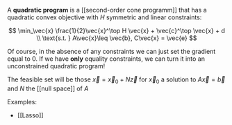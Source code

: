 A **quadratic program** is a [[second-order cone programm]] that has a quadratic convex objective with $H$ symmetric and linear constraints:

$$
\min_\vec{x} \frac{1}{2}\vec{x}^\top H \vec{x} + \vec{c}^\top \vec{x} + d \\ \text{s.t. } A\vec{x}\leq \vec{b}, C\vec{x} = \vec{e}
$$

Of course, in the absence of any constraints we can just set the gradient equal to 0. If we have **only** equality constraints, we can turn it into an unconstrained quadratic program!

The feasible set will be those $\vec{x} = \vec{x}_0 + N\vec{z}$ for $\vec{x}_0$ a solution to $A\vec{x}=\vec{b}$ and $N$ the [[null space]] of $A$

Examples:
* [[Lasso]]